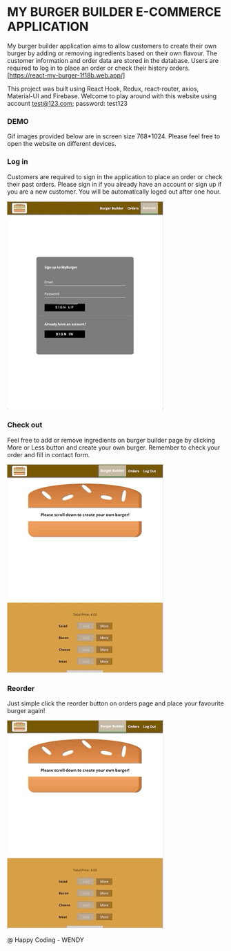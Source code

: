 # MY BURGER BUILDER E-COMMERCE APPLICATION

My burger builder application aims to allow customers to create their own burger by adding or removing ingredients based on their own flavour. The customer information and order data are stored in the database. Users are required to log in to place an order or check their history orders.
[https://react-my-burger-1f18b.web.app/]

This project was built using React Hook, Redux, react-router, axios, Material-UI and Firebase.
Welcome to play around with this website using account test@123.com; password: test123

### DEMO

Gif images provided below are in screen size 768*1024. Please feel free to open the website on different devices.

### Log in

Customers are required to sign in the application to place an order or check their past orders. Please sign in if you already have an account or sign up if you are a new customer. You will be automatically loged out after one hour.

![alt-test](https://github.com/WendyChenj/My-Burger-Builder/blob/media/login.gif)

### Check out

Feel free to add or remove ingredients on burger builder page by clicking More or Less button and create your own burger. Remember to check your order and fill in contact form.   

![alt-test](https://github.com/WendyChenj/My-Burger-Builder/blob/media/checkout.gif)

### Reorder

Just simple click the reorder button on orders page and place your favourite burger again!  

![alt-test](https://github.com/WendyChenj/My-Burger-Builder/blob/media/reorder.gif)

@ Happy Coding - WENDY
